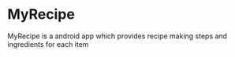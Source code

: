 # MyRecipe
MyRecipe is a android app which provides recipe making steps and ingredients for each item
